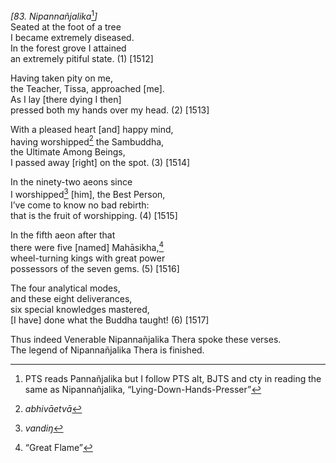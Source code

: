 *\[83. Nipannañjalika*[^1]*\]*  
Seated at the foot of a tree  
I became extremely diseased.  
In the forest grove I attained  
an extremely pitiful state. (1) \[1512\]

Having taken pity on me,  
the Teacher, Tissa, approached \[me\].  
As I lay \[there dying I then\]  
pressed both my hands over my head. (2) \[1513\]

With a pleased heart \[and\] happy mind,  
having worshipped[^2] the Sambuddha,  
the Ultimate Among Beings,  
I passed away \[right\] on the spot. (3) \[1514\]

In the ninety-two aeons since  
I worshipped[^3] \[him\], the Best Person,  
I’ve come to know no bad rebirth:  
that is the fruit of worshipping. (4) \[1515\]

In the fifth aeon after that  
there were five \[named\] Mahāsikha,[^4]  
wheel-turning kings with great power  
possessors of the seven gems. (5) \[1516\]

The four analytical modes,  
and these eight deliverances,  
six special knowledges mastered,  
\[I have\] done what the Buddha taught! (6) \[1517\]

Thus indeed Venerable Nipannañjalika Thera spoke these verses.  
The legend of Nipannañjalika Thera is finished.

[^1]: PTS reads Pannañjalika but I follow PTS alt, BJTS and cty in reading the same as Nipannañjalika, “Lying-Down-Hands-Presser”

[^2]: *abhivāetvā*

[^3]: *vandiŋ*

[^4]: “Great Flame”
